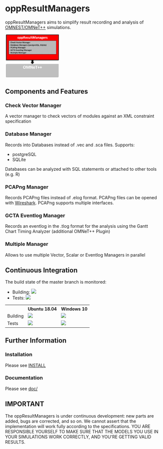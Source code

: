 # oppResultManagers

oppResultManagers aims to simplify result recording and analysis of [OMNEST/OMNeT++](https://omnetpp.org/) simulations. 

<img src="/doc/images/oppresultmanagers.png" alt="oppResultManagers Environment" width="35%">


## Components and Features

### Check Vector Manager
A vector manager to check vectors of modules against an XML constraint specification 

### Database Manager
Records into Databases instead of .vec and .sca files. Supports:
* postgreSQL
* SQLite 

Databases can be analyzed with SQL statements or attached to other tools (e.g. R) 

### PCAPng Manager
Records PCAPng files instead of .elog format. PCAPng files can be opened with [Wireshark](https://www.wireshark.org/download.html). PCAPng supports multiple interfaces.

### GCTA Eventlog Manager
Records an eventlog in the .tlog format for the analysis using the Gantt Chart Timing Analyzer (additional OMNeT++ Plugin)

### Multiple Manager
Allows to use multiple Vector, Scalar or Eventlog Managers in parallel 


## Continuous Integration

The build state of the master branch is monitored:
* Building:
<a href="https://jenkins.core-rg.de/job/oppResultManagers/job/oppResultManagers/lastBuild/"><img src="https://jenkins.core-rg.de/buildStatus/icon?job=oppResultManagers/oppResultManagers"></a>
* Tests:
<a href="https://jenkins.core-rg.de/job/oppResultManagers/job/oppResultManagers_tests/lastBuild/"><img src="https://jenkins.core-rg.de/buildStatus/icon?job=oppResultManagers/oppResultManagers_tests"></a>

<table>
  <tr>
    <th></th>
    <th>Ubuntu 18.04</th>
    <th>Windows 10</th>
  </tr>
  <tr>
    <td>Building</td>
    <td><a href="https://jenkins.core-rg.de/job/oppResultManagers/job/oppResultManagers/Nodes=Ubuntu_18.04/lastBuild/"><img src="https://jenkins.core-rg.de/buildStatus/icon?job=oppResultManagers/oppResultManagers/Nodes=Ubuntu_18.04"></a></td>
    <td><a href="https://jenkins.core-rg.de/job/oppResultManagers/job/oppResultManagers/Nodes=Windows_10/lastBuild/"><img src="https://jenkins.core-rg.de/buildStatus/icon?job=oppResultManagers/oppResultManagers/Nodes=Windows_10"></a></td>
  </tr>
  <tr>
    <td>Tests</td>
    <td><a href="https://jenkins.core-rg.de/job/oppResultManagers/job/oppResultManagers_tests/Nodes=Ubuntu_18.04/lastBuild/"><img src="https://jenkins.core-rg.de/buildStatus/icon?job=oppResultManagers/oppResultManagers_tests/Nodes=Ubuntu_18.04"></a></td>
    <td><a href="https://jenkins.core-rg.de/job/oppResultManagers/job/oppResultManagers_tests/Nodes=Windows_10/lastBuild/"><img src="https://jenkins.core-rg.de/buildStatus/icon?job=oppResultManagers/oppResultManagers_tests/Nodes=Windows_10"></a></td>
  </tr>
</table>


## Further Information

### Installation
Please see [INSTALL](/INSTALL)

### Documentation
Please see [doc/](/doc)


## IMPORTANT
The oppResultManagers is under continuous development: new parts are added, bugs are corrected, and so on. We cannot assert that the implementation will work fully according to the specifications. YOU ARE RESPONSIBLE YOURSELF TO MAKE SURE THAT THE MODELS YOU USE IN YOUR SIMULATIONS WORK CORRECTLY, AND YOU'RE GETTING VALID RESULTS.
